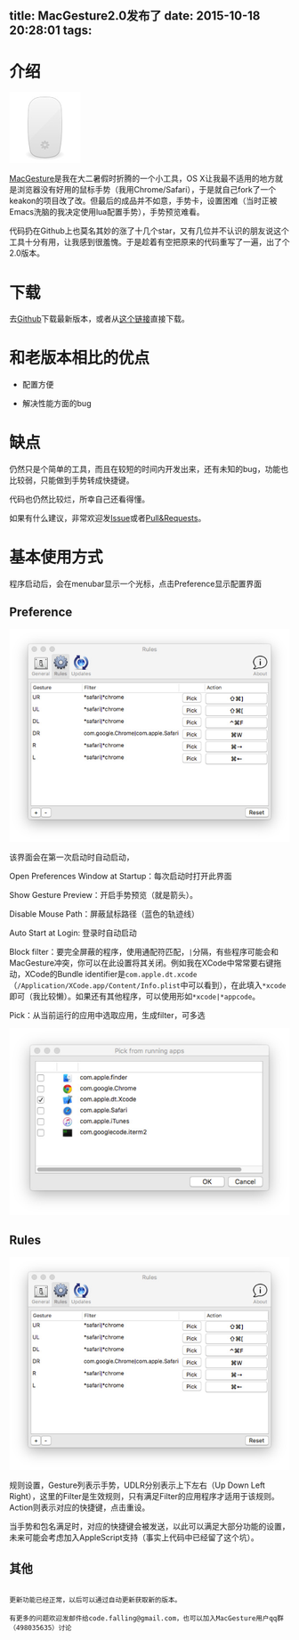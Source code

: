 title: MacGesture2.0发布了
date: 2015-10-18 20:28:01
tags:
---
# 介绍

![logo](MacGesture2-Publish/logo.jpg)

[MacGesture](https://github.com/CodeFalling/MacGesture)是我在大二暑假时折腾的一个小工具，OS X让我最不适用的地方就是浏览器没有好用的鼠标手势（我用Chrome/Safari），于是就自己fork了一个keakon的项目改了改。但最后的成品并不如意，手势卡，设置困难（当时正被Emacs洗脑的我决定使用lua配置手势），手势预览难看。

代码扔在Github上也莫名其妙的涨了十几个star，又有几位并不认识的朋友说这个工具十分有用，让我感到很羞愧。于是趁着有空把原来的代码重写了一遍，出了个2.0版本。

<!--more-->

# 下载

去[Github](https://github.com/CodeFalling/MacGesture/releases)下载最新版本，或者从[这个链接](http://7lrvsy.com1.z0.glb.clouddn.com/MacGesture.zip)直接下载。

# 和老版本相比的优点

- 配置方便

- 解决性能方面的bug

# 缺点

 仍然只是个简单的工具，而且在较短的时间内开发出来，还有未知的bug，功能也比较弱，只能做到手势转成快捷键。

代码也仍然比较烂，所幸自己还看得懂。

如果有什么建议，非常欢迎发[Issue](https://github.com/CodeFalling/MacGesture/issues)或者[Pull&Requests](https://github.com/CodeFalling/MacGesture/pulls#fork-destination-box)。

# 基本使用方式

程序启动后，会在menubar显示一个光标，点击Preference显示配置界面

## Preference
![Preference](MacGesture2-Publish/rules.jpg)

该界面会在第一次启动时自动启动，

Open Preferences Window at Startup：每次启动时打开此界面

Show Gesture Preview：开启手势预览（就是箭头）。

Disable Mouse Path：屏蔽鼠标路径（蓝色的轨迹线）

Auto Start at Login: 登录时自动启动

Block filter：要完全屏蔽的程序，使用通配符匹配，`|`分隔，有些程序可能会和
MacGesture冲突，你可以在此设置将其关闭。例如我在XCode中常常要右键拖动，XCode的Bundle identifier是`com.apple.dt.xcode`（`/Application/XCode.app/Content/Info.plist`中可以看到），在此填入`*xcode`即可（我比较懒）。如果还有其他程序，可以使用形如`*xcode|*appcode`。

Pick：从当前运行的应用中选取应用，生成filter，可多选

![Pick](MacGesture2-Publish/apppicker.jpg)

## Rules

![Rules](MacGesture2-Publish/rules.jpg)

规则设置，Gesture列表示手势，UDLR分别表示上下左右（Up Down Left Right），这里的Filter是生效规则，只有满足Filter的应用程序才适用于该规则。Action则表示对应的快捷键，点击重设。

当手势和包名满足时，对应的快捷键会被发送，以此可以满足大部分功能的设置，未来可能会考虑加入AppleScript支持（事实上代码中已经留了这个坑）。

## 其他

~~~ 更新功能目前还不能使用，需要留意Github的更新，需要及时得到消息的可以点Github上得`watch`。~~~

更新功能已经正常，以后可以通过自动更新获取新的版本。

有更多的问题欢迎发邮件给code.falling@gmail.com，也可以加入MacGesture用户qq群（498035635）讨论
